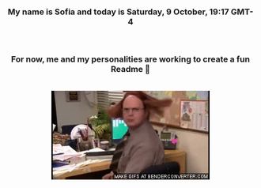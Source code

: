 


<div align="center">
<h3 >My name is Sofia and today is Saturday, 9 October, 19:17 GMT-4</h3><br>
<h3 >For now, me and my personalities are working to create a fun Readme 👋
</h3><br>
<img src='img/dwight.gif' alt='working...'/>
</div>
